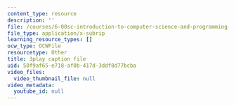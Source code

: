 ```yaml
---
content_type: resource
description: ''
file: /courses/6-00sc-introduction-to-computer-science-and-programming-spring-2011/50f9af65e718af0b417d3ddf8d77bcba_7BpomdjZ_Os.srt
file_type: application/x-subrip
learning_resource_types: []
ocw_type: OCWFile
resourcetype: Other
title: 3play caption file
uid: 50f9af65-e718-af0b-417d-3ddf8d77bcba
video_files:
  video_thumbnail_file: null
video_metadata:
  youtube_id: null
---
```


